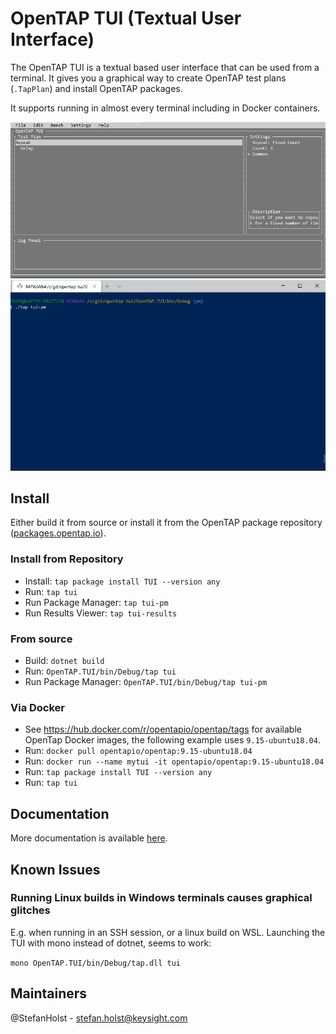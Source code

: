 # OpenTAP TUI (Textual User Interface)
The OpenTAP TUI is a textual based user interface that can be used from a terminal. It gives you a graphical way to create OpenTAP test plans (`.TapPlan`) and install OpenTAP packages.

It supports running in almost every terminal including in Docker containers.

![](doc/images/TUI.jpg)
![](doc/images/Tui-Pm.gif)

## Install
Either build it from source or install it from the OpenTAP package repository ([packages.opentap.io](https://packages.opentap.io)).

### Install from Repository
- Install: `tap package install TUI --version any`
- Run: `tap tui`
- Run Package Manager: `tap tui-pm`
- Run Results Viewer: `tap tui-results`

### From source
- Build: `dotnet build`
- Run: `OpenTAP.TUI/bin/Debug/tap tui`
- Run Package Manager: `OpenTAP.TUI/bin/Debug/tap tui-pm`

### Via Docker
- See https://hub.docker.com/r/opentapio/opentap/tags for available OpenTap Docker images, the following example uses `9.15-ubuntu18.04`.
- Run: `docker pull opentapio/opentap:9.15-ubuntu18.04`
- Run: `docker run --name mytui -it opentapio/opentap:9.15-ubuntu18.04`
- Run: `tap package install TUI --version any`
- Run: `tap tui`

## Documentation
More documentation is available [here](https://stefanholst.github.io/opentap-tui/).

## Known Issues

### Running Linux builds in Windows terminals causes graphical glitches
E.g. when running in an SSH session, or a linux build on WSL.
Launching the TUI with mono instead of dotnet, seems to work: 

`mono OpenTAP.TUI/bin/Debug/tap.dll tui`

## Maintainers
@StefanHolst - stefan.holst@keysight.com
